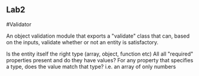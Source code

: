 ## Lab2

#Validator

An object validation module that exports a "validate" class that can, based on the inputs, validate whether or not an entity is satisfactory.

Is the entity itself the right type (array, object, function etc)
All all "required" properties present and do they have values?
For any property that specifies a type, does the value match that type?
i.e. an array of only numbers
